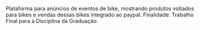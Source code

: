 Plataforma para anúncios de eventos de bike, mostrando produtos voltados para bikes e vendas dessas bikes integrado ao paypal. Finalidade: Trabalho Final para a Disciplina da Graduação.

